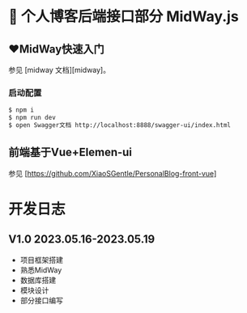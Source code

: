 # 🚀 个人博客后端接口部分 MidWay.js


## ❤️MidWay快速入门

参见 [midway 文档][midway]。

### 启动配置

```bash
$ npm i
$ npm run dev
$ open Swagger文档 http://localhost:8888/swagger-ui/index.html
```

## 前端基于Vue+Elemen-ui

参见 [https://github.com/XiaoSGentle/PersonalBlog-front-vue]


# 开发日志

## V1.0 2023.05.16-2023.05.19

* 项目框架搭建
* 熟悉MidWay
* 数据库搭建
* 模块设计
* 部分接口编写

